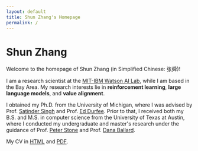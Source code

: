 ```yaml
---
layout: default
title: Shun Zhang's Homepage
permalink: /
---
```

# Shun Zhang

Welcome to the homepage of Shun Zhang (in Simplified Chinese: 张舜)!

I am a research scientist at the [MIT-IBM Watson AI Lab](https://mitibmwatsonailab.mit.edu/), while I am based in the Bay Area. My research interests lie in **reinforcement learning**, **large language models**, and **value alignment**.

I obtained my Ph.D. from the University of Michigan, where I was advised by Prof. [Satinder Singh](https://web.eecs.umich.edu/~baveja/) and Prof. [Ed Durfee](https://durfee.engin.umich.edu/). Prior to that, I received both my B.S. and M.S. in computer science from the University of Texas at Austin, where I conducted my undergraduate and master's research under the guidance of Prof. [Peter Stone](https://www.cs.utexas.edu/~pstone/) and Prof. [Dana Ballard](https://www.cs.utexas.edu/~dana/).

My CV in [HTML](/cv/) and [PDF](/pdfs/shun-zhang-cv.pdf).
